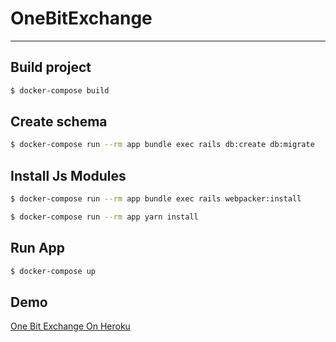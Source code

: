 # OneBitExchange

---

## Build project

```bash
$ docker-compose build
```

## Create schema

```bash
$ docker-compose run --rm app bundle exec rails db:create db:migrate
```

## Install Js Modules

```bash
$ docker-compose run --rm app bundle exec rails webpacker:install
```

```bash
$ docker-compose run --rm app yarn install
```

## Run App

```bash
$ docker-compose up
```

## Demo

[One Bit Exchange On Heroku](https://one-bit-exchange.herokuapp.com/)
